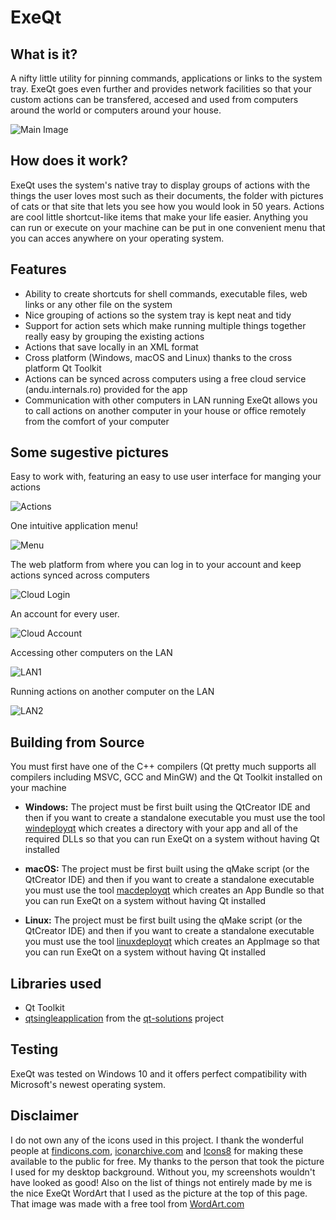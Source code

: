 # ExeQt

## What is it?
A nifty little utility for pinning commands, applications or links to the system tray. ExeQt goes even further and provides network facilities so that your custom actions can be transfered, accesed and used from computers around the world or computers around your house.

![Main Image](./Images/main.png)

## How does it work?
ExeQt uses the system's native tray to display groups of actions with the things the user loves most such as their documents, the folder with pictures of cats or that site that lets you see how you would look in 50 years. Actions are cool little shortcut-like items that make your life easier. Anything you can run or execute on your machine can be put in one convenient menu that you can acces anywhere on your operating system.

## Features
- Ability to create shortcuts for shell commands, executable files, web links or any other file on the system
- Nice grouping of actions so the system tray is kept neat and tidy
- Support for action sets which make running multiple things together really easy by grouping the existing actions
- Actions that save locally in an XML format
- Cross platform (Windows, macOS and Linux) thanks to the cross platform Qt Toolkit
- Actions can be synced across computers using a free cloud service (andu.internals.ro) provided for the app
- Communication with other computers in LAN running ExeQt allows you to call actions on another computer in your house or office remotely from the comfort of your computer

## Some sugestive pictures
Easy to work with, featuring an easy to use user interface for manging your actions

![Actions](./Images/actions.png)

One intuitive application menu!

![Menu](./Images/menu.png)

The web platform from where you can log in to your account and keep actions synced across computers

![Cloud Login](./Images/web-login.png)

An account for every user.

![Cloud Account](./Images/web-account.png)

Accessing other computers on the LAN

![LAN1](./Images/lan1.png)

Running actions on another computer on the LAN

![LAN2](./Images/lan2.png)

## Building from Source

You must first have one of the C++ compilers (Qt pretty much supports all compilers including MSVC, GCC and MinGW) and the Qt Toolkit installed on your machine

- **Windows:** The project must be first built using the QtCreator IDE and then if you want to create a standalone executable you must use the tool [windeployqt](https://doc.qt.io/qt-5/windows-deployment.html) which creates a directory with your app and all of the required DLLs so that you can run ExeQt on a system without having Qt installed

- **macOS:** The project must be first built using the qMake script (or the QtCreator IDE) and then if you want to create a standalone executable you must use the tool [macdeployqt](https://doc.qt.io/qt-5/osx-deployment.html#macdeploy) which creates an App Bundle so that you can run ExeQt on a system without having Qt installed

- **Linux:** The project must be first built using the qMake script (or the QtCreator IDE) and then if you want to create a standalone executable you must use the tool [linuxdeployqt](https://github.com/probonopd/linuxdeployqt) which creates an AppImage so that you can run ExeQt on a system without having Qt installed

## Libraries used
- Qt Toolkit
- [qtsingleapplication](https://github.com/qtproject/qt-solutions/tree/master/qtsingleapplication) from the [qt-solutions](https://github.com/qtproject/qt-solutions) project

## Testing
ExeQt was tested on Windows 10 and it offers perfect compatibility with Microsoft's newest operating system.

## Disclaimer
I do not own any of the icons used in this project. I thank the wonderful people at [findicons.com](findicons.com), [iconarchive.com](iconarchive.com) and [Icons8](icons8.com) for making these available to the public for free.
My thanks to the person that took the picture I used for my desktop background. Without you, my screenshots wouldn't have looked as good!
Also on the list of things not entirely made by me is the nice ExeQt WordArt that I used as the picture at the top of this page. That image was made with a free tool from [WordArt.com](https://wordart.com/)
